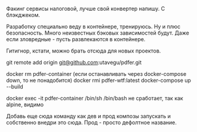 Факинг сервисы налоговой, лучше свой конвертер напишу. С блэкджеком.

Разработку специально веду в контейнере, тренируюсь. Ну и плюс безопасность. Много неизвестных бэковых зависимостей будут. Даже если зловредные - пусть развлекаются в контейнере.

Гитигнор, кстати, можно брать отсюда для новых проектов.

git remote add origin git@github.com:utavegu/pdfer.git

docker rm pdfer-container (если останавливать через docker-compose down, то не понадобится)
docker rmi pdfer-wtf:latest
docker-compose up
--build

docker exec -it pdfer-container /bin/sh
/bin/bash не сработает, так как alpine, видимо

Добавь еще сюда команду как дев и прод композы запускать и собственно внедри это сюда. Прод - просто дефолтное название.
